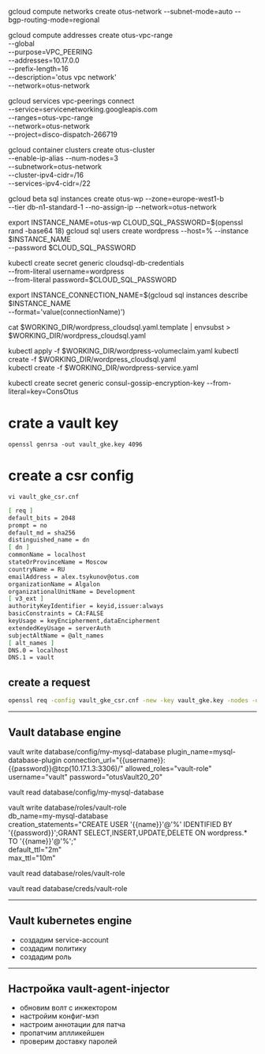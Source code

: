 
gcloud compute networks create otus-network     --subnet-mode=auto     --bgp-routing-mode=regional



gcloud compute addresses create otus-vpc-range \
    --global \
    --purpose=VPC_PEERING \
    --addresses=10.17.0.0 \
    --prefix-length=16 \
    --description='otus vpc network' \
    --network=otus-network
    

gcloud services vpc-peerings connect \
    --service=servicenetworking.googleapis.com \
    --ranges=otus-vpc-range \
    --network=otus-network \
    --project=disco-dispatch-266719    


gcloud container clusters create otus-cluster \
  --enable-ip-alias --num-nodes=3 \
  --subnetwork=otus-network \
  --cluster-ipv4-cidr=/16 \
  --services-ipv4-cidr=/22
  
  

gcloud beta sql instances create otus-wp   --zone=europe-west1-b \
--tier db-n1-standard-1 --no-assign-ip --network=otus-network

export INSTANCE_NAME=otus-wp
CLOUD_SQL_PASSWORD=$(openssl rand -base64 18)
gcloud sql users create wordpress --host=% --instance $INSTANCE_NAME \
    --password $CLOUD_SQL_PASSWORD
    
    
kubectl create secret generic cloudsql-db-credentials \
    --from-literal username=wordpress \
    --from-literal password=$CLOUD_SQL_PASSWORD
    
export INSTANCE_CONNECTION_NAME=$(gcloud sql instances describe $INSTANCE_NAME \
    --format='value(connectionName)')
  
cat $WORKING_DIR/wordpress_cloudsql.yaml.template | envsubst > \
    $WORKING_DIR/wordpress_cloudsql.yaml
    
kubectl apply -f $WORKING_DIR/wordpress-volumeclaim.yaml
kubectl create -f $WORKING_DIR/wordpress_cloudsql.yaml  
kubectl create -f $WORKING_DIR/wordpress-service.yaml  




kubectl create secret generic consul-gossip-encryption-key  --from-literal=key=ConsOtus

# crate a vault key
`openssl genrsa -out vault_gke.key 4096`

# create a csr config
`vi vault_gke_csr.cnf`
```bash
[ req ]
default_bits = 2048
prompt = no
default_md = sha256
distinguished_name = dn
[ dn ]
commonName = localhost
stateOrProvinceName = Moscow
countryName = RU
emailAddress = alex.tsykunov@otus.com
organizationName = Algalon
organizationalUnitName = Development
[ v3_ext ]
authorityKeyIdentifier = keyid,issuer:always
basicConstraints = CA:FALSE
keyUsage = keyEncipherment,dataEncipherment
extendedKeyUsage = serverAuth
subjectAltName = @alt_names
[ alt_names ]
DNS.0 = localhost
DNS.1 = vault
```

## create a request
```bash
openssl req -config vault_gke_csr.cnf -new -key vault_gke.key -nodes -out vault.csr
```




---
## Vault database engine


vault write database/config/my-mysql-database     plugin_name=mysql-database-plugin     connection_url="{{username}}:{{password}}@tcp(10.17.1.3:3306)/"     allowed_roles="vault-role"     username="vault"     password="otusVault20_20"

vault read database/config/my-mysql-database 

vault write database/roles/vault-role \
    db_name=my-mysql-database \
    creation_statements="CREATE USER '{{name}}'@'%' IDENTIFIED BY '{{password}}';GRANT SELECT,INSERT,UPDATE,DELETE ON wordpress.* TO '{{name}}'@'%';" \
    default_ttl="2m" \
    max_ttl="10m"
    
vault read database/roles/vault-role

vault read database/creds/vault-role

---

## Vault kubernetes engine

-  создадим service-account
-  создадим политику
-  создадим роль

---

## Настройка vault-agent-injector

- обновим волт с инжектором
- настройим конфиг-мэп
- настроим аннотации для патча
- пропатчим аплликейшен
- проверим доставку паролей
